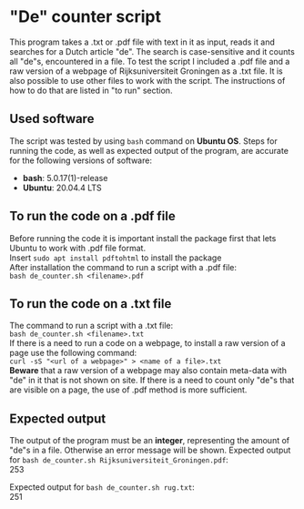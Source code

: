 # "De" counter script

This program takes a .txt or .pdf file with text in it as input, reads it and searches for a Dutch article "de". The search is case-sensitive and it counts all "de"s, encountered in a file. To test the script I included a .pdf file and a raw version of a webpage of Rijksuniversiteit Groningen as a .txt file. It is also possible to use other files to work with the script. The instructions of how to do that are listed in "to run" section.

## Used software
The script was tested by using `bash` command on **Ubuntu OS**. Steps for running the code, as well as expected output of the program, are accurate for the following versions of software: 
- **bash**: 5.0.17(1)-release
- **Ubuntu**: 20.04.4 LTS

## To run the code on a .pdf file
Before running the code it is important install the package first that lets Ubuntu to work with .pdf file format.  
Insert `sudo apt install pdftohtml` to install the package  
After installation the command to run a script with a .pdf file:  
`bash de_counter.sh <filename>.pdf`

## To run the code on a .txt file
The command to run a script with a .txt file:  
`bash de_counter.sh <filename>.txt`  
If there is a need to run a code on a webpage, to install a raw version of a page use the following command:  
`curl -sS "<url of a webpage>" > <name of a file>.txt`  
**Beware** that a raw version of a webpage may also contain meta-data with "de" in it that is not shown on site. If there is a need to count only "de"s that are visible on a page, the use of .pdf method is more sufficient. 

## Expected output
The output of the program must be an **integer**, representing the amount of "de"s in a file. Otherwise an error message will be shown. 
Expected output for `bash de_counter.sh Rijksuniversiteit_Groningen.pdf`:  
253  
  
Expected output for `bash de_counter.sh rug.txt`:  
251
